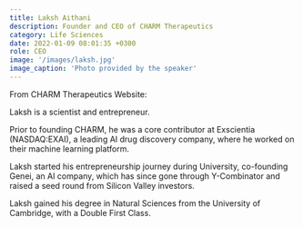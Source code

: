```yaml
---
title: Laksh Aithani
description: Founder and CEO of CHARM Therapeutics
category: Life Sciences
date: 2022-01-09 08:01:35 +0300
role: CEO
image: '/images/laksh.jpg'
image_caption: 'Photo provided by the speaker'
---
```

From CHARM Therapeutics Website:

Laksh is a scientist and entrepreneur.

Prior to founding CHARM, he was a core contributor at Exscientia (NASDAQ:EXAI), a leading AI drug discovery company, where he worked on their machine learning platform.

Laksh started his entrepreneurship journey during University, co-founding Genei, an AI company, which has since gone through Y-Combinator and raised a seed round from Silicon Valley investors.

Laksh gained his degree in Natural Sciences from the University of Cambridge, with a Double First Class.
